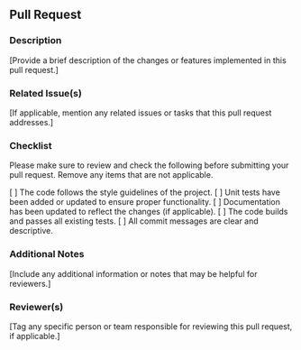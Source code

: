 ## Pull Request

### Description

[Provide a brief description of the changes or features implemented in this pull request.]

### Related Issue(s)

[If applicable, mention any related issues or tasks that this pull request addresses.]

### Checklist

Please make sure to review and check the following before submitting your pull request. Remove any items that are not applicable.

[ ] The code follows the style guidelines of the project.
[ ] Unit tests have been added or updated to ensure proper functionality.
[ ] Documentation has been updated to reflect the changes (if applicable).
[ ] The code builds and passes all existing tests.
[ ] All commit messages are clear and descriptive.

### Additional Notes

[Include any additional information or notes that may be helpful for reviewers.]

### Reviewer(s)

[Tag any specific person or team responsible for reviewing this pull request, if applicable.]
